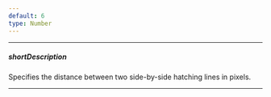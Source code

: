 ```yaml
---
default: 6
type: Number
---
```

---
##### shortDescription
Specifies the distance between two side-by-side hatching lines in pixels.

---
